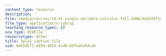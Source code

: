 ```yaml
---
content_type: resource
description: ''
file: /media/courses/18-01-single-variable-calculus-fall-2006/6eb5d5f1e8504014acdb84fea6a04ceb_wOHrNt9ScYs.srt
file_type: application/x-subrip
learning_resource_types: []
ocw_type: OCWFile
resourcetype: Other
title: 3play caption file
uid: 6eb5d5f1-e850-4014-acdb-84fea6a04ceb
---
```


